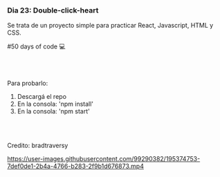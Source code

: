 ### Dia 23: Double-click-heart

Se trata de un proyecto simple para practicar React, Javascript, HTML y CSS. 


#50 days of code 💻

<br></br>


Para probarlo:
1. Descargá el repo
2. En la consola: 'npm install'
3. En la consola: 'npm start'

<br></br>



Credito: bradtraversy





https://user-images.githubusercontent.com/99290382/195374753-7def0de1-2b4a-4766-b283-2f9b1d676873.mp4


